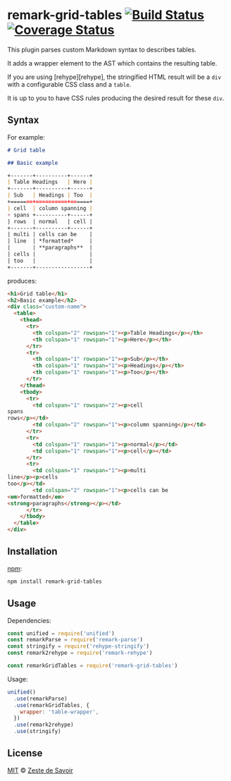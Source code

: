 # remark-grid-tables [![Build Status][build-badge]][build-status] [![Coverage Status][coverage-badge]][coverage-status]

This plugin parses custom Markdown syntax to describes tables.

It adds a wrapper element to the AST which contains the resulting table.

If you are using [rehype][rehype], the stringified HTML result will be a `div` with a configurable CSS class and a `table`.

It is up to you to have CSS rules producing the desired result for these `div`.

## Syntax

For example:

```markdown
# Grid table

## Basic example

+-------+----------+------+
| Table Headings   | Here |
+-------+----------+------+
| Sub   | Headings | Too  |
+=======+==========+======+
| cell  | column spanning |
+ spans +----------+------+
| rows  | normal   | cell |
+-------+----------+------+
| multi | cells can be    |
| line  | *formatted*     |
|       | **paragraphs**  |
| cells |                 |
| too   |                 |
+-------+-----------------+
```

produces:

```html
<h1>Grid table</h1>
<h2>Basic example</h2>
<div class="custom-name">
  <table>
    <thead>
      <tr>
        <th colspan="2" rowspan="1"><p>Table Headings</p></th>
        <th colspan="1" rowspan="1"><p>Here</p></th>
      </tr>
      <tr>
        <th colspan="1" rowspan="1"><p>Sub</p></th>
        <th colspan="1" rowspan="1"><p>Headings</p></th>
        <th colspan="1" rowspan="1"><p>Too</p></th>
      </tr>
    </thead>
    <tbody>
      <tr>
        <td colspan="1" rowspan="2"><p>cell
spans
rows</p></td>
        <td colspan="2" rowspan="1"><p>column spanning</p></td>
      </tr>
      <tr>
        <td colspan="1" rowspan="1"><p>normal</p></td>
        <td colspan="1" rowspan="1"><p>cell</p></td>
      </tr>
      <tr>
        <td colspan="1" rowspan="1"><p>multi
line</p><p>cells
too</p></td>
        <td colspan="2" rowspan="1"><p>cells can be
<em>formatted</em>
<strong>paragraphs</strong></p></td>
      </tr>
    </tbody>
  </table>
</div>

```

## Installation

[npm][npm]:

```bash
npm install remark-grid-tables
```

## Usage

Dependencies:

```javascript
const unified = require('unified')
const remarkParse = require('remark-parse')
const stringify = require('rehype-stringify')
const remark2rehype = require('remark-rehype')

const remarkGridTables = require('remark-grid-tables')
```

Usage:

```javascript
unified()
  .use(remarkParse)
  .use(remarkGridTables, {
    wrapper: 'table-wrapper',
  })
  .use(remark2rehype)
  .use(stringify)
```


## License

[MIT][license] © [Zeste de Savoir][zds]

<!-- Definitions -->

[build-badge]: https://img.shields.io/travis/zestedesavoir/zmarkdown.svg

[build-status]: https://travis-ci.org/zestedesavoir/zmarkdown

[coverage-badge]: https://img.shields.io/coveralls/zestedesavoir/zmarkdown.svg

[coverage-status]: https://coveralls.io/github/zestedesavoir/zmarkdown

[license]: https://github.com/zestedesavoir/zmarkdown/blob/master/packages/remark-grid-tables/LICENSE-MIT

[zds]: https://zestedesavoir.com

[npm]: https://www.npmjs.com/package/remark-grid-tables
